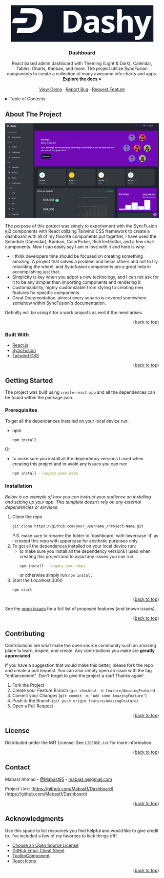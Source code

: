 <div id="top"></div>
<!--
*** Thanks for checking out the Best-README-Template. If you have a suggestion
*** that would make this better, please fork the repo and create a pull request
*** or simply open an issue with the tag "enhancement".
*** Don't forget to give the project a star!
*** Thanks again! Now go create something AMAZING! :D
-->

<!-- PROJECT SHIELDS -->
<!--
*** I'm using markdown "reference style" links for readability.
*** Reference links are enclosed in brackets [ ] instead of parentheses ( ).
*** See the bottom of this document for the declaration of the reference variables
*** for contributors-url, forks-url, etc. This is an optional, concise syntax you may use.
*** https://www.markdownguide.org/basic-syntax/#reference-style-links
-->

<!-- [![Contributors][contributors-shield]][contributors-url]
[![Forks][forks-shield]][forks-url]
[![Stargazers][stars-shield]][stars-url]
[![Issues][issues-shield]][issues-url]
[![MIT License][license-shield]][license-url]
[![LinkedIn][linkedin-shield]][linkedin-url]
 -->
 
<!-- PROJECT LOGO -->
<br />
<div align="center">
  <a href="https://github.com/Mabast1/Dashboard">
    <img src="images/logo.png" alt="Logo" width="467" height="119">
  </a>

  <h3 align="center">Dashboard</h3>

  <p align="center">
    React based admin dashboard with Theming (Light & Dark), Calendar, Tables, Charts, Kanban, and more. The project utilize SyncFusion components to create a collection of many awesome info charts and apps.
    <br />
    <a href="https://github.com/Mabast1/Dashboard"><strong>Explore the docs »</strong></a>
    <br />
    <br />
    <a href="https://dashboard-ten-woad.vercel.app/">View Demo</a>
    ·
    <a href="https://github.com/Mabast1/Dashboard/issues">Report Bug</a>
    ·
    <a href="https://github.com/Mabast1/Dashboard/issues">Request Feature</a>
  </p>
</div>

<!-- TABLE OF CONTENTS -->
<details>
  <summary>Table of Contents</summary>
  <ol>
    <li>
      <a href="#about-the-project">About The Project</a>
      <ul>
        <li><a href="#built-with">Built With</a></li>
      </ul>
    </li>
    <li>
      <a href="#getting-started">Getting Started</a>
      <ul>
        <li><a href="#prerequisites">Prerequisites</a></li>
        <li><a href="#installation">Installation</a></li>
      </ul>
    </li>
    <li><a href="#usage">Usage</a></li>
    <li><a href="#roadmap">Roadmap</a></li>
    <li><a href="#contributing">Contributing</a></li>
    <li><a href="#license">License</a></li>
    <li><a href="#contact">Contact</a></li>
    <li><a href="#acknowledgments">Acknowledgments</a></li>
  </ol>
</details>

<!-- ABOUT THE PROJECT -->

## About The Project

[![Product Name Screen Shot][product-screenshot]](https://github.com/Mabast1/Dashboard/blob/master/images/screenshot.png)

The purpose of this porject was simply to experiement with the SyncFusion ej2 components with React utilizing Tailwind CSS framework to create a dashboard with all of my favorite components put together, I have used the Schedule (Calendar), Kanban, ColorPicker, RichTextEditor, and a few chart components. Now I can easily say I am in love with it and here is why: 

- I think developers time should be focused on creating something amazing. A project that solves a problem and helps others and not to try rebuilding the wheel. and Syncfusion components are a great help in accomplishing just that. 
- Simplicity is key when you adpot a new technology, and I can not ask for it to be any simpler than importing components and rendering it. 
- Customizability, highly customizable from styling to creating new features for specific components. 
- Great Documentation, almost every senario is covered somewhere somehow within SyncFusion's documentation.  

Definitly will be using it for a work projects as well if the need arises. 

<p align="right">(<a href="#top">back to top</a>)</p>

### Built With

- [React.js](https://reactjs.org/)
- [SyncFusion](https://ej2.syncfusion.com/home/react.html#platform)
- [Tailwind CSS](https://tailwindcss.com/)

<p align="right">(<a href="#top">back to top</a>)</p>

<!-- GETTING STARTED -->

## Getting Started

The project was built using `create-react-app` and all the dependences can be found within the package.json.

### Prerequisites

To get all the dependances installed on your local device run: 

- npm
  ```sh
  npm install
  ```
Or 

- to make sure you install all the dependency versions I used when creating this project and to avoid any issues you can run:
  ```sh 
  npm install --legacy-peer-deps
  ```

### Installation

_Below is an example of how you can instruct your audience on installing and setting up your app. This template doesn't rely on any external dependencies or services._

1. Clone the repo
   ```sh
   git clone https://github.com/your_username_/Project-Name.git
   ```
   P.S. make sure to rename the folder to 'dashboard' with lowercase 'd' as I created this repo with uppercase for aesthetic purposes only. 
2. To get all the dependances installed on your local device run: 
    - to make sure you install all the dependency versions I used when creating this project and to avoid any issues you can run:
      ```sh 
      npm install --legacy-peer-deps
      ``` 
      or otherwise simply run `npm install`
3. Start the Localhost:3000
   ```js
   npm start
   ```

<p align="right">(<a href="#top">back to top</a>)</p>

<!-- USAGE EXAMPLES -->

<!-- ## Usage

Use this space to show useful examples of how a project can be used. Additional screenshots, code examples and demos work well in this space. You may also link to more resources.

_For more examples, please refer to the [Documentation](https://example.com)_

<p align="right">(<a href="#top">back to top</a>)</p> -->

<!-- ROADMAP -->

<!-- ## Roadmap

- [x] Add Changelog
- [x] Add back to top links
- [ ] Add Additional Templates w/ Examples
- [ ] Add "components" document to easily copy & paste sections of the readme
- [ ] Multi-language Support
  - [ ] Chinese
  - [ ] Spanish -->

See the [open issues](https://github.com/othneildrew/Best-README-Template/issues) for a full list of proposed features (and known issues).

<p align="right">(<a href="#top">back to top</a>)</p>

<!-- CONTRIBUTING -->

## Contributing

Contributions are what make the open source community such an amazing place to learn, inspire, and create. Any contributions you make are **greatly appreciated**.

If you have a suggestion that would make this better, please fork the repo and create a pull request. You can also simply open an issue with the tag "enhancement".
Don't forget to give the project a star! Thanks again!

1. Fork the Project
2. Create your Feature Branch (`git checkout -b feature/AmazingFeature`)
3. Commit your Changes (`git commit -m 'Add some AmazingFeature'`)
4. Push to the Branch (`git push origin feature/AmazingFeature`)
5. Open a Pull Request

<p align="right">(<a href="#top">back to top</a>)</p>

<!-- LICENSE -->

## License

Distributed under the MIT License. See `LICENSE.txt` for more information.

<p align="right">(<a href="#top">back to top</a>)</p>

<!-- CONTACT -->

## Contact

Mabast Ahmad - [@Mabast95](https://twitter.com/Mabast95) - mabast.n@gmail.com

Project Link: [https://github.com/Mabast1/Dashboard](https://github.com/Mabast1/Dashboard)

<p align="right">(<a href="#top">back to top</a>)</p>

<!-- ACKNOWLEDGMENTS -->

## Acknowledgments

Use this space to list resources you find helpful and would like to give credit to. I've included a few of my favorites to kick things off!

- [Choose an Open Source License](https://choosealicense.com)
- [GitHub Emoji Cheat Sheet](https://www.webpagefx.com/tools/emoji-cheat-sheet)
- [TooltipComponent](https://ej2.syncfusion.com/react/documentation/tooltip/getting-started/)
- [React Icons](https://react-icons.github.io/react-icons/search)

<p align="right">(<a href="#top">back to top</a>)</p>

<!-- MARKDOWN LINKS & IMAGES -->
<!-- https://www.markdownguide.org/basic-syntax/#reference-style-links -->

[contributors-shield]: https://img.shields.io/github/contributors/othneildrew/Best-README-Template.svg?style=for-the-badge
[contributors-url]: https://github.com/othneildrew/Best-README-Template/graphs/contributors
[forks-shield]: https://img.shields.io/github/forks/othneildrew/Best-README-Template.svg?style=for-the-badge
[forks-url]: https://github.com/othneildrew/Best-README-Template/network/members
[stars-shield]: https://img.shields.io/github/stars/othneildrew/Best-README-Template.svg?style=for-the-badge
[stars-url]: https://github.com/othneildrew/Best-README-Template/stargazers
[issues-shield]: https://img.shields.io/github/issues/othneildrew/Best-README-Template.svg?style=for-the-badge
[issues-url]: https://github.com/othneildrew/Best-README-Template/issues
[license-shield]: https://img.shields.io/github/license/othneildrew/Best-README-Template.svg?style=for-the-badge
[license-url]: https://github.com/othneildrew/Best-README-Template/blob/master/LICENSE.txt
[linkedin-shield]: https://img.shields.io/badge/-LinkedIn-black.svg?style=for-the-badge&logo=linkedin&colorB=555
[linkedin-url]: https://linkedin.com/in/othneildrew
[product-screenshot]: images/screenshot.png
